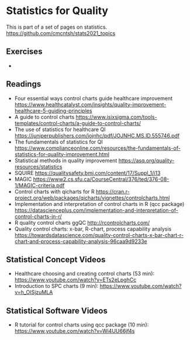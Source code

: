 # Statistics for Quality

This is part of a set of pages on statistics. https://github.com/cmcntsh/stats2021_topics

## Exercises

* 

## Readings

* Four essential ways control charts guide healthcare improvement https://www.healthcatalyst.com/insights/quality-improvement-healthcare-5-guiding-principles
* A guide to control charts https://www.isixsigma.com/tools-templates/control-charts/a-guide-to-control-charts/
* The use of statistics for healthcare QI https://juniperpublishers.com/jojnhc/pdf/JOJNHC.MS.ID.555746.pdf
* The fundamentals of statistics for QI https://www.complianceonline.com/resources/the-fundamentals-of-statistics-for-quality-improvement.html
* Statistical methods in quality improvement https://asq.org/quality-resources/statistics
* SQUIRE https://qualitysafety.bmj.com/content/17/Suppl_1/i13
* MAGIC https://www2.cs.sfu.ca/CourseCentral/376/ted/376-08-1/MAGIC-criteria.pdf
* Control charts with qicharts for R https://cran.r-project.org/web/packages/qicharts/vignettes/controlcharts.html
* Implementation and interpretation of control charts in R (qcc package) https://datascienceplus.com/implementation-and-interpretation-of-control-charts-in-r/
* R quality control charts ggQC http://rcontrolcharts.com/
* Quality control charts: x-bar, R-chart, process capability analysis https://towardsdatascience.com/quality-control-charts-x-bar-chart-r-chart-and-process-capability-analysis-96caa9d9233e

## Statistical Concept Videos

* Healthcare choosing and creating control charts (53 min): https://www.youtube.com/watch?v=ETs2eLpghCc
* Introduction to SPC charts (9 min): https://www.youtube.com/watch?v=h_OISjzuMLA

## Statistical Software Videos

* R tutorial for control charts using qcc package (10 min): https://www.youtube.com/watch?v=Wi4UU66jf4s
